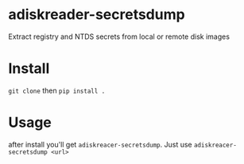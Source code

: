 # adiskreader-secretsdump
Extract registry and NTDS secrets from local or remote disk images

# Install
`git clone` then `pip install .`

# Usage
after install you'll get `adiskreacer-secretsdump`. Just use `adiskreacer-secretsdump <url>` 